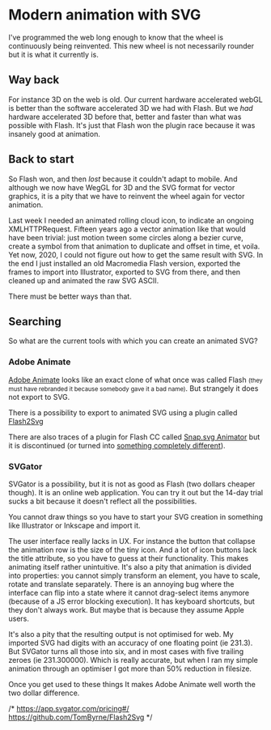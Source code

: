 <!--
  slug: animating-svg
  date: 9999-04-30
  modified: 9999-04-30
  type: post
  header: boxbox.jpg
  category: SVG
  tag: animation
-->

# Modern animation with SVG

I've programmed the web long enough to know that the wheel is continuously being reinvented. This new wheel is not necessarily rounder but it is what it currently is.

## Way back

For instance 3D on the web is old. Our current hardware accelerated webGL is better than the software accelerated 3D we had with Flash. But we *had* hardware accelerated 3D before that, better and faster than what was possible with Flash. It's just that Flash won the plugin race because it was insanely good at animation.

## Back to start

So Flash won, and then *lost* because it couldn't adapt to mobile. And although we now have WegGL for 3D and the SVG format for vector graphics, it is a pity that we have to reinvent the wheel again for vector animation.

Last week I needed an animated rolling cloud icon, to indicate an ongoing XMLHTTPRequest. Fifteen years ago a vector animation like that would have been trivial: just motion tween some circles along a bezier curve, create a symbol from that animation to duplicate and offset in time, et voila.
Yet now, 2020, I could not figure out how to get the same result with SVG.
In the end I just installed an old Macromedia Flash version, exported the frames to import into Illustrator, exported to SVG from there, and then cleaned up and animated the raw SVG ASCII.

There must be better ways than that.

## Searching

So what are the current tools with which you can create an animated SVG?

### Adobe Animate

[Adobe Animate](https://www.adobe.com/products/animate.html) looks like an exact clone of what once was called Flash <small>(they must have rebranded it because somebody gave it a bad name)</small>. But strangely it does not export to SVG.

There is a possibility to export to animated SVG using a plugin called [Flash2Svg](https://github.com/TomByrne/Flash2Svg)

There are also traces of a plugin for Flash CC called [Snap.svg Animator](http://cjgammon.github.io/SnapSVG-Animator/) but it is discontinued (or turned into [something completely different](http://snapsvg.io/)).

### SVGator

SVGator is a possibility, but it is not as good as Flash (two dollars cheaper though). It is an online web application. You can try it out but the 14-day trial sucks a bit because it doesn't reflect all the possibilities.

You cannot draw things so you have to start your SVG creation in something like Illustrator or Inkscape and import it.

The user interface really lacks in UX. For instance the button that collapse the animation row is the size of the tiny icon. And a lot of icon buttons lack the title attribute, so you have to guess at their functionality.
This makes animating itself rather unintuitive. It's also a pity that animation is divided into properties: you cannot simply transform an element, you have to scale, rotate and translate separately.
There is an annoying bug where the interface can flip into a state where it cannot drag-select items anymore (because of a JS error blocking execution).
It has keyboard shortcuts, but they don't always work. But maybe that is because they assume Apple users.

It's also a pity that the resulting output is not optimised for web. My imported SVG had digits with an accuracy of one floating point (ie 231.3). But SVGator turns all those into six, and in most cases with five trailing zeroes (ie 231.300000). Which is really accurate, but when I ran my simple animation through an optimiser I got more than 50% reduction in filesize.

Once you get used to these things
It makes Adobe Animate well worth the two dollar difference.


/*
https://app.svgator.com/pricing#/
https://github.com/TomByrne/Flash2Svg
*/
